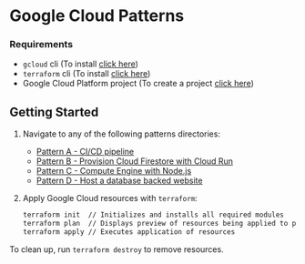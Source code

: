# Google Cloud Patterns

### Requirements

- `gcloud` cli (To install [click here](https://cloud.google.com/sdk/docs/install))
- `terraform` cli (To install [click here](https://developer.hashicorp.com/terraform/tutorials/gcp-get-started/install-cli))
- Google Cloud Platform project (To create a project [click here](https://cloud.google.com/resource-manager/docs/creating-managing-projects#gcloud))

## Getting Started

1. Navigate to any of the following patterns directories:

   - [Pattern A - CI/CD pipeline](./pattern_A/)
   - [Pattern B - Provision Cloud Firestore with Cloud Run](./pattern_B/)
   - [Pattern C - Compute Engine with Node.js](./pattern_C/)
   - [Pattern D - Host a database backed website](./pattern_D/)

2. Apply Google Cloud resources with `terraform`:

   ```bash
   terraform init  // Initializes and installs all required modules
   terraform plan  // Displays preview of resources being applied to project
   terraform apply // Executes application of resources
   ```

To clean up, run `terraform destroy` to remove resources.
